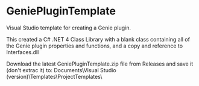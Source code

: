 # GeniePluginTemplate
Visual Studio template for creating a Genie plugin.

This created a C# .NET 4 Class Library with a blank class containing all of the Genie plugin properties and functions, and a copy and reference to Interfaces.dll

Download the latest GeniePluginTemplate.zip file from Releases and save it (don't extrac it) to:
Documents\Visual Studio (version)\Templates\ProjectTemplates\
